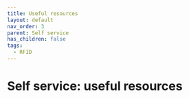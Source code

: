 ```yaml
---
title: Useful resources
layout: default
nav_order: 3
parent: Self service
has_children: false
tags:
  - RFID
---
```


# Self service: useful resources
